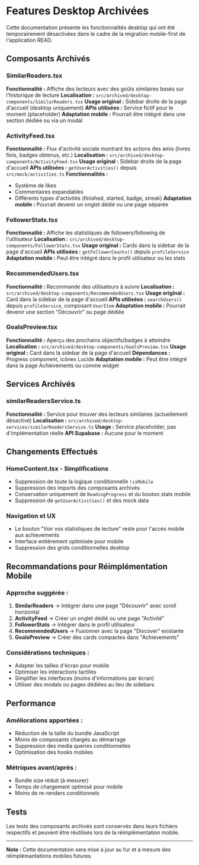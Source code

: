
# Features Desktop Archivées

Cette documentation présente les fonctionnalités desktop qui ont été temporairement désactivées dans le cadre de la migration mobile-first de l'application READ.

## Composants Archivés

### SimilarReaders.tsx
**Fonctionnalité :** Affiche des lecteurs avec des goûts similaires basés sur l'historique de lecture
**Localisation :** `src/archived/desktop-components/SimilarReaders.tsx`
**Usage original :** Sidebar droite de la page d'accueil (desktop uniquement)
**APIs utilisées :** Service fictif pour le moment (placeholder)
**Adaptation mobile :** Pourrait être intégré dans une section dédiée ou via un modal

### ActivityFeed.tsx  
**Fonctionnalité :** Flux d'activité sociale montrant les actions des amis (livres finis, badges obtenus, etc.)
**Localisation :** `src/archived/desktop-components/ActivityFeed.tsx`
**Usage original :** Sidebar droite de la page d'accueil
**APIs utilisées :** `getUserActivities()` depuis `src/mock/activities.ts`
**Fonctionnalités :**
- Système de likes
- Commentaires expandables  
- Différents types d'activités (finished, started, badge, streak)
**Adaptation mobile :** Pourrait devenir un onglet dédié ou une page séparée

### FollowerStats.tsx
**Fonctionnalité :** Affiche les statistiques de followers/following de l'utilisateur
**Localisation :** `src/archived/desktop-components/FollowerStats.tsx`
**Usage original :** Cards dans la sidebar de la page d'accueil
**APIs utilisées :** `getFollowerCounts()` depuis `profileService`
**Adaptation mobile :** Peut être intégré dans le profil utilisateur ou les stats

### RecommendedUsers.tsx
**Fonctionnalité :** Recommande des utilisateurs à suivre
**Localisation :** `src/archived/desktop-components/RecommendedUsers.tsx`
**Usage original :** Card dans la sidebar de la page d'accueil
**APIs utilisées :** `searchUsers()` depuis `profileService`, composant `UserItem`
**Adaptation mobile :** Pourrait devenir une section "Découvrir" ou page dédiée

### GoalsPreview.tsx
**Fonctionnalité :** Aperçu des prochains objectifs/badges à atteindre
**Localisation :** `src/archived/desktop-components/GoalsPreview.tsx`
**Usage original :** Card dans la sidebar de la page d'accueil
**Dépendances :** Progress component, icônes Lucide
**Adaptation mobile :** Peut être intégré dans la page Achievements ou comme widget

## Services Archivés

### similarReadersService.ts
**Fonctionnalité :** Service pour trouver des lecteurs similaires (actuellement désactivé)
**Localisation :** `src/archived/desktop-services/similarReadersService.ts`
**Usage :** Service placeholder, pas d'implémentation réelle
**API Supabase :** Aucune pour le moment

## Changements Effectués

### HomeContent.tsx - Simplifications
- Suppression de toute la logique conditionnelle `!isMobile`
- Suppression des imports des composants archivés
- Conservation uniquement de `ReadingProgress` et du bouton stats mobile
- Suppression de `getUserActivities()` et des mock data

### Navigation et UX
- Le bouton "Voir vos statistiques de lecture" reste pour l'accès mobile aux achievements
- Interface entièrement optimisée pour mobile
- Suppression des grids conditionnelles desktop

## Recommandations pour Réimplémentation Mobile

### Approche suggérée :
1. **SimilarReaders** → Intégrer dans une page "Découvrir" avec scroll horizontal
2. **ActivityFeed** → Créer un onglet dédié ou une page "Activité" 
3. **FollowerStats** → Intégrer dans le profil utilisateur
4. **RecommendedUsers** → Fusionner avec la page "Discover" existante
5. **GoalsPreview** → Créer des cards compactes dans "Achievements"

### Considérations techniques :
- Adapter les tailles d'écran pour mobile
- Optimiser les interactions tactiles
- Simplifier les interfaces (moins d'informations par écran)
- Utiliser des modals ou pages dédiées au lieu de sidebars

## Performance

### Améliorations apportées :
- Réduction de la taille du bundle JavaScript
- Moins de composants chargés au démarrage
- Suppression des media queries conditionnelles
- Optimisation des hooks mobiles

### Métriques avant/après :
- Bundle size réduit (à mesurer)
- Temps de chargement optimisé pour mobile
- Moins de re-renders conditionnels

## Tests

Les tests des composants archivés sont conservés dans leurs fichiers respectifs et peuvent être réutilisés lors de la réimplémentation mobile.

---

**Note :** Cette documentation sera mise à jour au fur et à mesure des réimplémantations mobiles futures.

